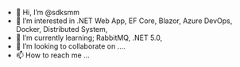 - 👋 Hi, I’m @sdksmm
- 👀 I’m interested in .NET Web App, EF Core, Blazor, Azure DevOps, Docker, Distributed System, 
- 🌱 I’m currently learning; RabbitMQ, .NET 5.0, 
- 💞️ I’m looking to collaborate on ....
- 📫 How to reach me ...

<!---
sdksmm/sdksmm is a ✨ special ✨ repository because its `README.md` (this file) appears on your GitHub profile.
You can click the Preview link to take a look at your changes.
--->
